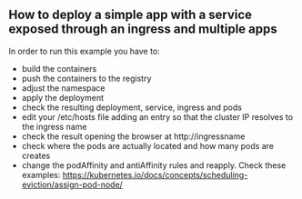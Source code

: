 ## How to deploy a simple app with a service exposed through an ingress and multiple apps

In order to run this example you have to:
- build the containers
- push the containers to the registry
- adjust the namespace
- apply the deployment
- check the resulting deployment, service, ingress and pods
- edit your /etc/hosts file adding an entry so that the cluster IP resolves to the ingress name
- check the result opening the browser at http://ingressname
- check where the pods are actually located and how many pods are creates
- change the podAffinity and antiAffinity rules and reapply. Check these examples: https://kubernetes.io/docs/concepts/scheduling-eviction/assign-pod-node/

